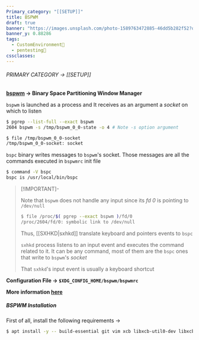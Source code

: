 ```yaml
---
Primary_category: "[[SETUP]]"
title: BSPWM
draft: true
banner: "https://images.unsplash.com/photo-1589763472885-46dd5b282f52?q=80&w=1748&auto=format&fit=crop&ixlib=rb-4.0.3&ixid=M3wxMjA3fDB8MHxwaG90by1wYWdlfHx8fGVufDB8fHx8fA%3D%3D"
banner_y: 0.88286
tags:
  - CustomEnvironment🦜
  - pentesting👹
cssclasses:
---
```


###### PRIMARY CATEGORY → [[SETUP]]

**[bspwm](https://github.com/baskerville/bspwm) → Binary Space Partitioning Window Manager**

`bspwm` is launched as a process and It receives as an argument a _socket_ on which to listen

```bash
$ pgrep --list-full --exact bspwm
2604 bspwm -s /tmp/bspwm_0_0-state -o 4 # Note -s option argument
```

```bash
$ file /tmp/bspwm_0_0-socket
/tmp/bspwm_0_0-socket: socket
```

`bspc`  binary writes messages to `bspwm`'s socket. Those messages are all the commands executed in `bspwmrc` init file

```bash
$ command -V bspc
bspc is /usr/local/bin/bspc
```

> [!IMPORTANT]-
>
> Note that `bspwm` does not handle any input since its _fd 0_ is pointing to `/dev/null`
>
> ```bash
> $ file /proc/$( pgrep --exact bspwm )/fd/0
> /proc/2604/fd/0: symbolic link to /dev/null
> ```
> Thus, [[SXHKD|sxhkd]] translate keyboard and pointers events to `bspc`
>
> `sxhkd` process listens to an input event and executes the command related to it. It can be any command, most of them are the `bspc` ones that write to `bspwm`'s _socket_
>
> That `sxhkd`'s input event is usually a keyboard shortcut
>

**Configuration File → ``$XDG_CONFIG_HOME/bspwm/bspwmrc``**

**More information [here](https://github.com/baskerville/bspwm)**

##### BSPWM Installation

First of all, install the following requirements →

```bash
$ apt install -y -- build-essential git vim xcb libxcb-util0-dev libxcb-ewmh-dev libxcb-randr0-dev libxcb-icccm4-dev libxcb-keysyms1-dev libxcb-xinerama0-dev libasound2-dev libxcb-xtest0-dev libxcb-shape0-dev
```

